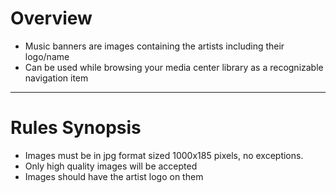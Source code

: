 # **Overview**

- Music banners are images containing the artists including their logo/name
- Can be used while browsing your media center library as a recognizable navigation item

---

# **Rules Synopsis**

- Images must be in jpg format sized 1000x185 pixels, no exceptions.
- Only high quality images will be accepted
- Images should have the artist logo on them
